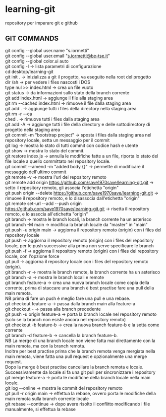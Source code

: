 # learning-git

repository per imparare git e github

GIT COMMANDS
----------------
git config --global user.name "s.iormetti" <br>
git config --global user.email "s.iormetti@be-tse.it" <br>
git config --global color.ui auto <br>
git config -l -> lista parametri di configurazione <br>
cd desktop/learning-git <br>
git init .    -> inizializza a git il progetto, va eseguito nella root del progetto <br>
dir /ah       -> per vedere i files nascosti i DOS <br>
type nul >> index.html -> crea un file vuoto <br>
git status             -> da informazioni sullo stato della branch corrente <br>
git add index.html     -> aggiunge il file alla staging area <br> 
git rm --cached index.html  -> rimuove il file dalla staging area <br>
git add .                   -> aggiunge tutti i files della directory nella staging area <br>
git rm -r --ca <br>ched .   -> rimuove tutti i files dalla staging area <br>
git add -A                  -> aggiunge tutti i file della directory e delle sottodirectory di progetto nella staging area <br>
git commit -m "bootstrap project"  -> sposta i files dalla staging area nel repository locale, setta un messaggio per il commit <br>
git log                     -> mostra lo stato di tutti commit con codice hash e utente <br>
git show <codice hash>      -> mostra lo stato del commit. <br>
git restore index.js        -> annulla le modifiche fatte a un file, riporta lo stato del file locale a quello committato nel repository locale. <br>
git commit --amend -m "added body {}"   -> permette di modificare il messaggio dell'ultimo commit <br>
git remote -v               ->  mostra l'url del repository remoto <br>
git remote add origin https://github.com/save1970save/learning-git.git     -> setto il repository remoto, gli associa l'etichetta "origin" <br>
git push origin --delete https://github.com/save1970save/learning-git.git  -> rimuove il repository remoto, e lo disassocia dall'etichetta "origin" <br>
git remote set-url --add --push origin https://github.com/save1970save/learning-git.git -> risetta il repository remoto, e lo associa all'etichetta "origin" <br>
git branch               -> mostra le branch locali, la branch corrente ha un asterisco <br>
git branch -M main       -> modifica la branch locale da "master" in "main"   <br>
git push -u origin main  -> aggiorna il repository remoto (origin) con i files del repository locale <br>
git push                 -> aggiorna il repository remoto (origin) con i files del repository locale, per le push successive alla prima non serve specificare le branch <br>
git push -f              -> aggiorna il repository remoto (origin) con i files del repository locale, con l'opzione force <br>
git pull                 -> aggiorna il repository locale con i files del repository remoto (origin). <br>
git branch -r            -> mostra le branch remote, la branch corrente ha un asterisco <br>
git branch -a            -> mostra le branch locali e remote <br>
git branch feature-a     -> crea una nuova branch locale come copia della corrente, prima di staccare una branch è best practise fare una pull della main remota. <br>
NB prima di fare un push è meglio fare una pull e una rebase. <br>
git checkout feature-a   -> passa dalla branch main alla feature-a <br>
git checkout -           -> passa alla branch precedente <br>
git push -u origin feature-a  -> porta la branch locale nel repository remoto (solo se la branch non esiste ancora nel repository remoto) <br>
git checkout -b feature-b -> crea la nuova branch feature-b e la setta come corrente <br>
git branch -d feature-b   -> cancella la branch feature-b. <br>
NB La merge di una branch locale non viene fatta mai direttamente con la main remota, ma con la branch remota.  <br>
Inoltre per best practise prima che la branch remota venga mergiata nella main remota, viene fatta una pull request e opzionalmente una merge request. <br>
Dopo la merge è best practise cancellare la branch remota e locale. Successivamente da locale si fa una git pull per sincronizzare i repository <br>
git merge feature-a       -> porta le modifiche della branch locale nella main locale.  <br>
git log --online          -> mostra le commit del repository remoto <br>
git pull -r origin main   -> effettua la rebase, ovvero porta le modifiche della main remota sulla branch corrente locale <br>
git rebase --continue     -> dopo avere risolto il conflitto modificando i file manualmente, si effettua la rebase <br>
